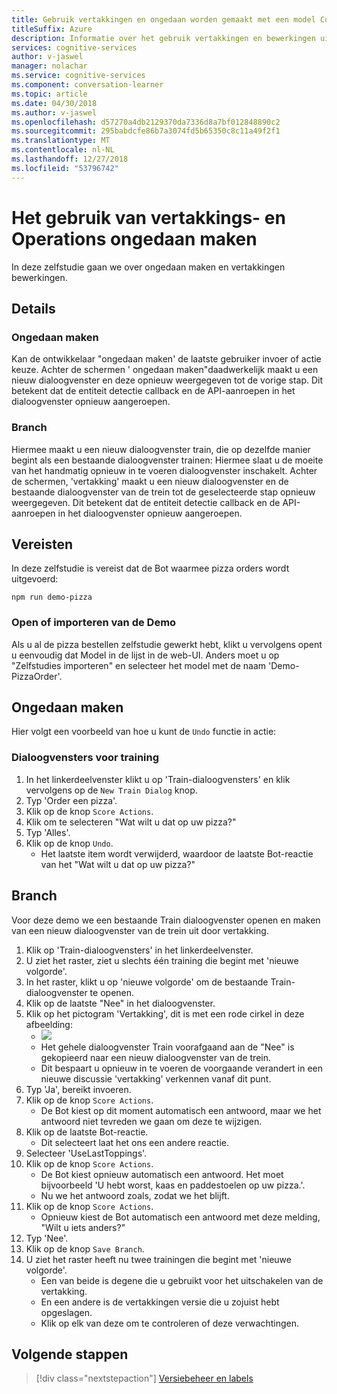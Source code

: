 ```yaml
---
title: Gebruik vertakkingen en ongedaan worden gemaakt met een model Conversatiecursist - Microsoft Cognitive Services | Microsoft Docs
titleSuffix: Azure
description: Informatie over het gebruik vertakkingen en bewerkingen uit met een model Conversatiecursist ongedaan maken.
services: cognitive-services
author: v-jaswel
manager: nolachar
ms.service: cognitive-services
ms.component: conversation-learner
ms.topic: article
ms.date: 04/30/2018
ms.author: v-jaswel
ms.openlocfilehash: d57270a4db2129370da7336d8a7bf012848890c2
ms.sourcegitcommit: 295babdcfe86b7a3074fd5b65350c8c11a49f2f1
ms.translationtype: MT
ms.contentlocale: nl-NL
ms.lasthandoff: 12/27/2018
ms.locfileid: "53796742"
---
```

# <a name="how-to-use-branching-and-undo-operations"></a>Het gebruik van vertakkings- en Operations ongedaan maken
In deze zelfstudie gaan we over ongedaan maken en vertakkingen bewerkingen.


## <a name="details"></a>Details
### <a name="undo"></a>Ongedaan maken
Kan de ontwikkelaar "ongedaan maken' de laatste gebruiker invoer of actie keuze. Achter de schermen ' ongedaan maken"daadwerkelijk maakt u een nieuw dialoogvenster en deze opnieuw weergegeven tot de vorige stap.  Dit betekent dat de entiteit detectie callback en de API-aanroepen in het dialoogvenster opnieuw aangeroepen.

### <a name="branch"></a>Branch
Hiermee maakt u een nieuw dialoogvenster train, die op dezelfde manier begint als een bestaande dialoogvenster trainen: Hiermee slaat u de moeite van het handmatig opnieuw in te voeren dialoogvenster inschakelt. Achter de schermen, 'vertakking' maakt u een nieuw dialoogvenster en de bestaande dialoogvenster van de trein tot de geselecteerde stap opnieuw weergegeven.  Dit betekent dat de entiteit detectie callback en de API-aanroepen in het dialoogvenster opnieuw aangeroepen.


## <a name="requirements"></a>Vereisten
In deze zelfstudie is vereist dat de Bot waarmee pizza orders wordt uitgevoerd:

    npm run demo-pizza

### <a name="open-or-import-the-demo"></a>Open of importeren van de Demo

Als u al de pizza bestellen zelfstudie gewerkt hebt, klikt u vervolgens opent u eenvoudig dat Model in de lijst in de web-UI. Anders moet u op "Zelfstudies importeren" en selecteer het model met de naam 'Demo-PizzaOrder'.

## <a name="undo"></a>Ongedaan maken

Hier volgt een voorbeeld van hoe u kunt de `Undo` functie in actie:

### <a name="training-dialogs"></a>Dialoogvensters voor training
1. In het linkerdeelvenster klikt u op 'Train-dialoogvensters' en klik vervolgens op de `New Train Dialog` knop.
2. Typ 'Order een pizza'.
3. Klik op de knop `Score Actions`.
4. Klik om te selecteren "Wat wilt u dat op uw pizza?"
5. Typ 'Alles'.
6. Klik op de knop `Undo`.
    - Het laatste item wordt verwijderd, waardoor de laatste Bot-reactie van het "Wat wilt u dat op uw pizza?"

## <a name="branch"></a>Branch

Voor deze demo we een bestaande Train dialoogvenster openen en maken van een nieuw dialoogvenster van de trein uit door vertakking.

1. Klik op 'Train-dialoogvensters' in het linkerdeelvenster.
2. U ziet het raster, ziet u slechts één training die begint met 'nieuwe volgorde'.
3. In het raster, klikt u op 'nieuwe volgorde' om de bestaande Train-dialoogvenster te openen.
4. Klik op de laatste "Nee" in het dialoogvenster.
5. Klik op het pictogram 'Vertakking', dit is met een rode cirkel in deze afbeelding:
    - ![](../media/tutorial15_branch.PNG)
    - Het gehele dialoogvenster Train voorafgaand aan de "Nee" is gekopieerd naar een nieuw dialoogvenster van de trein.
    - Dit bespaart u opnieuw in te voeren de voorgaande verandert in een nieuwe discussie 'vertakking' verkennen vanaf dit punt.
6. Typ 'Ja', bereikt invoeren.
7. Klik op de knop `Score Actions`.
    - De Bot kiest op dit moment automatisch een antwoord, maar we het antwoord niet tevreden we gaan om deze te wijzigen.
8. Klik op de laatste Bot-reactie.
    - Dit selecteert laat het ons een andere reactie.
9. Selecteer 'UseLastToppings'.
10. Klik op de knop `Score Actions`.
    - De Bot kiest opnieuw automatisch een antwoord. Het moet bijvoorbeeld 'U hebt worst, kaas en paddestoelen op uw pizza.'. 
    - Nu we het antwoord zoals, zodat we het blijft.
11. Klik op de knop `Score Actions`.
    - Opnieuw kiest de Bot automatisch een antwoord met deze melding, "Wilt u iets anders?"
12. Typ 'Nee'.
13. Klik op de knop `Save Branch`.
14. U ziet het raster heeft nu twee trainingen die begint met 'nieuwe volgorde'.
    - Een van beide is degene die u gebruikt voor het uitschakelen van de vertakking.
    - En een andere is de vertakkingen versie die u zojuist hebt opgeslagen.
    - Klik op elk van deze om te controleren of deze verwachtingen.

## <a name="next-steps"></a>Volgende stappen

> [!div class="nextstepaction"]
> [Versiebeheer en labels](./18-version-tag.md)
